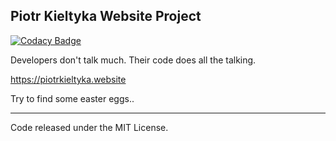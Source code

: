 ## Piotr Kieltyka Website Project

[![Codacy Badge](https://api.codacy.com/project/badge/Grade/288be340be834f5c81d383390a1147f2)](https://app.codacy.com/gh/PiotrKieltyka/website?utm_source=github.com&utm_medium=referral&utm_content=PiotrKieltyka/website&utm_campaign=Badge_Grade)

Developers don't talk much. Their code does all the talking.

<https://piotrkieltyka.website>

Try to find some easter eggs..

------------
Code released under the MIT License.
